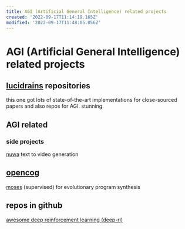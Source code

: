 ```yaml
---
title: AGI (Artificial General Intelligence) related projects
created: '2022-09-17T11:14:19.165Z'
modified: '2022-09-17T11:48:05.056Z'
---
```


# AGI (Artificial General Intelligence) related projects

## [lucidrains](https://github.com/lucidrains?tab=repositories) repositories

this one got lots of state-of-the-art implementations for close-sourced papers and also repos for AGI. stunning.

## AGI related

### side projects

[nuwa](https://github.com/lucidrains/nuwa-pytorch) text to video generation


## [opencog](https://wiki.opencog.org)

[moses](https://wiki.opencog.org/w/Meta-Optimizing_Semantic_Evolutionary_Search) (supervised) for evolutionary program synthesis

## repos in github

[awesome deep reinforcement learning (deep-rl)](https://github.com/tigerneil/awesome-deep-rl)


